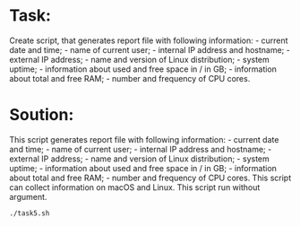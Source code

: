 # Task:
Create script, that generates report file with following information:
    - current date and time;
    - name of current user;
    - internal IP address and hostname;
    - external IP address;
    - name and version of Linux distribution;
    - system uptime;
    - information about used and free space in / in GB;
    - information about total and free RAM;
    - number and frequency of CPU cores. 

# Soution:

This script generates report file with following information:
    - current date and time;
    - name of current user;
    - internal IP address and hostname;
    - external IP address;
    - name and version of Linux distribution;
    - system uptime;
    - information about used and free space in / in GB;
    - information about total and free RAM;
    - number and frequency of CPU cores.
This script can collect information on macOS and Linux.
This script run without argument.

```
./task5.sh
```